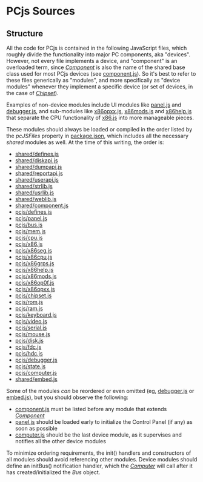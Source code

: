 PCjs Sources
===

Structure
---
All the code for PCjs is contained in the following JavaScript files, which roughly divide the
functionality into major PC components, aka "devices".  However, not every file implements a device,
and "component" is an overloaded term, since *[Component](/docs/pcjs/component/)* is also the name of
the shared base class used for most PCjs devices (see [component.js](../../shared/lib/component.js)).
So it's best to refer to these files generically as "modules", and more specifically as "device modules"
whenever they implement a specific device (or set of devices, in the case of [*Chipset*](/docs/pcjs/chipset/)).

Examples of non-device modules include UI modules like [panel.js](panel.js) and [debugger.js](debugger.js),
and sub-modules like [x86opxx.js](x86opxx.js), [x86mods.js](x86mods.js) and [x86help.js](x86help.js)
that separate the CPU functionality of [x86.js](x86.js) into more manageable pieces.

These modules should always be loaded or compiled in the order listed by the *pcJSFiles* property in
[package.json](../../../package.json), which includes all the necessary *shared* modules as well.
At the time of this writing, the order is:

* [shared/defines.js](../../shared/lib/defines.js)
* [shared/diskapi.js](../../shared/lib/diskapi.js)
* [shared/dumpapi.js](../../shared/lib/dumpapi.js)
* [shared/reportapi.js](../../shared/lib/reportapi.js)
* [shared/userapi.js](../../shared/lib/userapi.js)
* [shared/strlib.js](../../shared/lib/strlib.js)
* [shared/usrlib.js](../../shared/lib/usrlib.js)
* [shared/weblib.js](../../shared/lib/weblib.js)
* [shared/component.js](../../shared/lib/component.js)
* [pcjs/defines.js](defines.js)
* [pcjs/panel.js](panel.js)
* [pcjs/bus.js](bus.js)
* [pcjs/mem.js](mem.js)
* [pcjs/cpu.js](cpu.js)
* [pcjs/x86.js](x86.js)
* [pcjs/x86seg.js](x86seg.js)
* [pcjs/x86cpu.js](x86cpu.js)
* [pcjs/x86grps.js](x86grps.js)
* [pcjs/x86help.js](x86help.js)
* [pcjs/x86mods.js](x86mods.js)
* [pcjs/x86op0f.js](x86op0f.js)
* [pcjs/x86opxx.js](x86opxx.js)
* [pcjs/chipset.js](chipset.js)
* [pcjs/rom.js](rom.js)
* [pcjs/ram.js](ram.js)
* [pcjs/keyboard.js](keyboard.js)
* [pcjs/video.js](video.js)
* [pcjs/serial.js](serial.js)
* [pcjs/mouse.js](mouse.js)
* [pcjs/disk.js](disk.js)
* [pcjs/fdc.js](fdc.js)
* [pcjs/hdc.js](hdc.js)
* [pcjs/debugger.js](debugger.js)
* [pcjs/state.js](state.js)
* [pcjs/computer.js](computer.js)
* [shared/embed.js](../../shared/lib/embed.js)

Some of the modules *can* be reordered or even omitted (eg, [debugger.js](debugger.js) or
[embed.js](../../shared/lib/embed.js)), but you should observe the following:

* [component.js](../../shared/lib/component.js) must be listed before any module that extends [*Component*](/docs/pcjs/component/)
* [panel.js](panel.js) should be loaded early to initialize the Control Panel (if any) as soon as possible
* [computer.js](computer.js) should be the last device module, as it supervises and notifies all the other device modules

To minimize ordering requirements, the init() handlers and constructors of all modules should avoid
referencing other modules.  Device modules should define an initBus() notification handler, which the
[*Computer*](/docs/pcjs/computer/) will call after it has created/initialized the *Bus* object.
